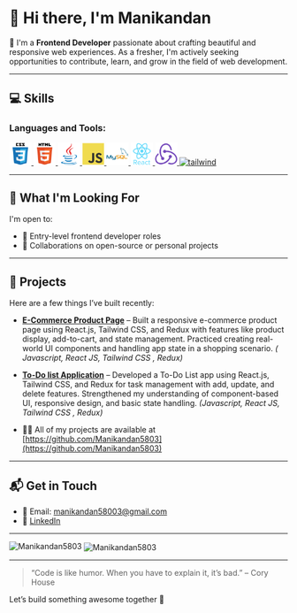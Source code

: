 # 👋 Hi there, I'm Manikandan

🎯 I'm a **Frontend Developer** passionate about crafting beautiful and responsive web experiences. As a fresher, I'm actively seeking opportunities to contribute, learn, and grow in the field of web development.

---

## 💻 Skills

<h3 align="left">Languages and Tools:</h3>
<p align="left"> <a href="https://www.w3schools.com/css/" target="_blank" rel="noreferrer"> <img src="https://raw.githubusercontent.com/devicons/devicon/master/icons/css3/css3-original-wordmark.svg" alt="css3" width="40" height="40"/> </a> <a href="https://www.w3.org/html/" target="_blank" rel="noreferrer"> <img src="https://raw.githubusercontent.com/devicons/devicon/master/icons/html5/html5-original-wordmark.svg" alt="html5" width="40" height="40"/> </a> <a href="https://www.java.com" target="_blank" rel="noreferrer"> <img src="https://raw.githubusercontent.com/devicons/devicon/master/icons/java/java-original.svg" alt="java" width="40" height="40"/> </a> <a href="https://developer.mozilla.org/en-US/docs/Web/JavaScript" target="_blank" rel="noreferrer"> <img src="https://raw.githubusercontent.com/devicons/devicon/master/icons/javascript/javascript-original.svg" alt="javascript" width="40" height="40"/> </a> <a href="https://www.mysql.com/" target="_blank" rel="noreferrer"> <img src="https://raw.githubusercontent.com/devicons/devicon/master/icons/mysql/mysql-original-wordmark.svg" alt="mysql" width="40" height="40"/> </a> <a href="https://reactjs.org/" target="_blank" rel="noreferrer"> <img src="https://raw.githubusercontent.com/devicons/devicon/master/icons/react/react-original-wordmark.svg" alt="react" width="40" height="40"/> </a> <a href="https://redux.js.org" target="_blank" rel="noreferrer"> <img src="https://raw.githubusercontent.com/devicons/devicon/master/icons/redux/redux-original.svg" alt="redux" width="40" height="40"/> </a> <a href="https://tailwindcss.com/" target="_blank" rel="noreferrer"> <img src="https://www.vectorlogo.zone/logos/tailwindcss/tailwindcss-icon.svg" alt="tailwind" width="40" height="40"/> </a> </p>

---

## 💼 What I'm Looking For

I'm open to:
- 🌟 Entry-level frontend developer roles
- 🤝 Collaborations on open-source or personal projects
  
---

## 📁 Projects

Here are a few things I’ve built recently:

- **[E-Commerce Product Page](#)** – Built a responsive e-commerce product page using React.js, Tailwind CSS, and Redux with features like product display, add-to-cart, and state management.
Practiced creating real-world UI components and handling app state in a shopping scenario. *( Javascript, React JS, Tailwind CSS , Redux)*
- **[To-Do list Application](#)** – Developed a To-Do List app using React.js, Tailwind CSS, and Redux for task management with add, update, and delete features.
Strengthened my understanding of component-based UI, responsive design, and basic state handling. *(Javascript, React JS, Tailwind CSS , Redux)*

- 👨‍💻 All of my projects are available at [https://github.com/Manikandan5803](https://github.com/Manikandan5803)
<!-- Replace the above with real links when available -->

---

## 📬 Get in Touch

- 💌 Email: manikandan58003@gmail.com
- 💼 [LinkedIn](https://www.linkedin.com/in/manikandan-v-r-p-822b8526b/)

---

<p><img align="left" src="https://github-readme-stats.vercel.app/api/top-langs?username=Manikandan5803&show_icons=true&locale=en&layout=compact" alt="Manikandan5803" /></p>

<p>&nbsp;<img align="center" src="https://github-readme-stats.vercel.app/api?username=Manikandan5803&show_icons=true&locale=en" alt="Manikandan5803" /></p>

---

> “Code is like humor. When you have to explain it, it’s bad.” – Cory House

Let’s build something awesome together 🚀

